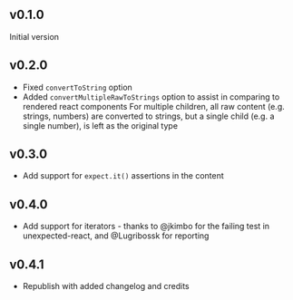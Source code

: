 ## v0.1.0

Initial version

## v0.2.0

* Fixed `convertToString` option
* Added `convertMultipleRawToStrings` option to assist in comparing to rendered react components
  For multiple children, all raw content (e.g. strings, numbers) are converted to strings, but a single
  child (e.g. a single number), is left as the original type
  
## v0.3.0
* Add support for `expect.it()` assertions in the content

## v0.4.0
* Add support for iterators - thanks to @jkimbo for the failing test in unexpected-react, and @Lugribossk for reporting

## v0.4.1
* Republish with added changelog and credits
